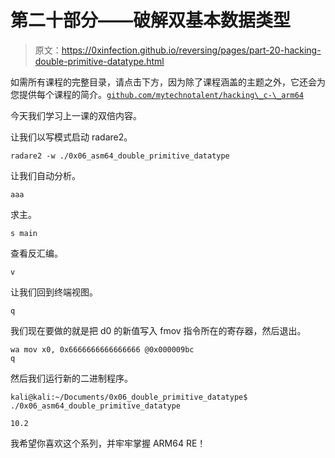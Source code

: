 # 第二十部分——破解双基本数据类型

> 原文：<https://0xinfection.github.io/reversing/pages/part-20-hacking-double-primitive-datatype.html>

如需所有课程的完整目录，请点击下方，因为除了课程涵盖的主题之外，它还会为您提供每个课程的简介。[`github.com/mytechnotalent/hacking\_c-\_arm64`](https://github.com/mytechnotalent/hacking\_c-\_arm64)

今天我们学习上一课的双倍内容。

让我们以写模式启动 radare2。

```
radare2 -w ./0x06_asm64_double_primitive_datatype

```

让我们自动分析。

```
aaa

```

求主。

```
s main

```

查看反汇编。

```
v

```

让我们回到终端视图。

```
q

```

我们现在要做的就是把 d0 的新值写入 fmov 指令所在的寄存器，然后退出。

```
wa mov x0, 0x6666666666666666 @0x000009bc
q

```

然后我们运行新的二进制程序。

```
kali@kali:~/Documents/0x06_double_primitive_datatype$ ./0x06_asm64_double_primitive_datatype

```

```
10.2

```

我希望你喜欢这个系列，并牢牢掌握 ARM64 RE！